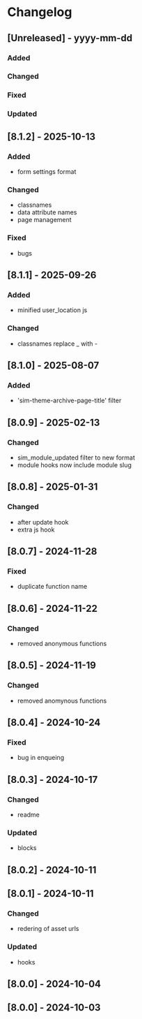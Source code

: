 # Changelog
## [Unreleased] - yyyy-mm-dd

### Added

### Changed

### Fixed

### Updated

## [8.1.2] - 2025-10-13


### Added
- form settings format

### Changed
- classnames
- data attribute names
- page management

### Fixed
- bugs

## [8.1.1] - 2025-09-26


### Added
- minified user_location js

### Changed
- classnames replace _ with -

## [8.1.0] - 2025-08-07


### Added
- 'sim-theme-archive-page-title' filter

## [8.0.9] - 2025-02-13


### Changed
- sim_module_updated filter to new format
- module hooks now include module slug

## [8.0.8] - 2025-01-31


### Changed
- after update hook
- extra js hook

## [8.0.7] - 2024-11-28


### Fixed
- duplicate function name

## [8.0.6] - 2024-11-22


### Changed
- removed anonymous functions

## [8.0.5] - 2024-11-19


### Changed
- removed anomynous functions

## [8.0.4] - 2024-10-24


### Fixed
- bug in enqueing

## [8.0.3] - 2024-10-17


### Changed
- readme

### Updated
- blocks

## [8.0.2] - 2024-10-11


## [8.0.1] - 2024-10-11


### Changed
- redering of asset urls

### Updated
- hooks

## [8.0.0] - 2024-10-04


## [8.0.0] - 2024-10-03
